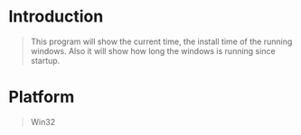 # Introduction #
> This program will show the current time, the install time of the running windows. Also it will show how long the windows is running since startup.


# Platform #
> Win32